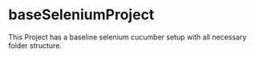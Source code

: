 # baseSeleniumProject
This Project has a baseline selenium cucumber setup with all necessary folder structure.
